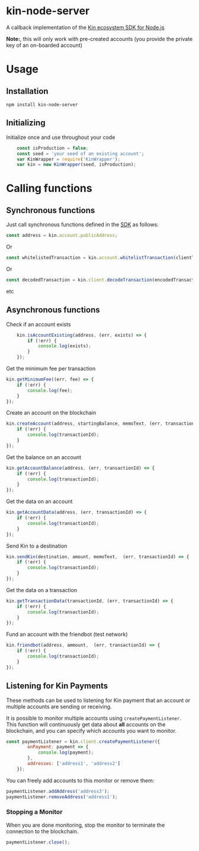 # kin-node-server
A callback implementation of the [Kin ecosystem SDK for Node.js](https://github.com/kinecosystem/kin-sdk-node)


**Note:**, this will only work with pre-created accounts (you provide the private key of an on-boarded account)

# Usage
## Installation
```
npm install kin-node-server
```

## Initializing
Initialize once and use throughout your code
```javascript
    const isProduction = false;
    const seed = 'your seed of an existing account';
    var KinWrapper = require('KinWrapper');
    var kin = new KinWrapper(seed, isProduction);
```

# Calling functions
## Synchronous functions
Just call synchronous functions defined in the [SDK](https://github.com/kinecosystem/kin-sdk-node) as follows:
```javascript
const address = kin.account.publicAddress;
```

Or


```javascript
const whitelistedTransaction = kin.account.whitelistTransaction(clientTransaction);
```

Or

```javascript
const decodedTransaction = kin.client.decodeTransaction(encodedTransaction);
```

etc


## Asynchronous functions
Check if an account exists
```javascript
    kin.isAccountExisting(address, (err, exists) => {
        if (!err) {
            console.log(exists);
        }
    });
```

Get the minimum fee per transaction
```javascript
kin.getMinimumFee((err, fee) => {
    if (!err) {
        console.log(fee);
    }
});
```

Create an account on the blockchain
```javascript
kin.createAccount(address, startingBalance, memoText, (err, transactionId) => {
    if (!err) {
        console.log(transactionId);
    }
});
```

Get the balance on an account
```javascript
kin.getAccountBalance(address, (err, transactionId) => {
    if (!err) {
        console.log(transactionId);
    }
});
```


Get the data on an account
```javascript
kin.getAccountData(address, (err, transactionId) => {
    if (!err) {
        console.log(transactionId);
    }
});
```

Send Kin to a destination
```javascript
kin.sendKin(destination, amount, memoText,  (err, transactionId) => {
    if (!err) {
        console.log(transactionId);
    }
});
```

Get the data on a transaction
```javascript
kin.getTransactionData(transactionId, (err, transactionId) => {
    if (!err) {
        console.log(transactionId);
    }
});
```

Fund an account with the friendbot (test network)
```javascript
kin.friendbot(address, ammount,  (err, transactionId) => {
    if (!err) {
        console.log(transactionId);
    }
});
```

## Listening for Kin Payments
These methods can be used to listening for Kin payment that an account or multiple accounts are sending or receiving.

It is possible to monitor multiple accounts using `createPaymentListener`. This function will continuously get data about **all** accounts on the blockchain, and you can specify which accounts you want to monitor.

```javascript
const paymentListener = kin.client.createPaymentListener({
        onPayment: payment => {
            console.log(payment);
        },
        addresses: ['address1', 'address2']
    });
```

You can freely add accounts to this monitor or remove them:

```javascript
paymentListener.addAddress('address3');
paymentListener.removeAddress('address1');
```

### Stopping a Monitor
When you are done monitoring, stop the monitor to terminate the connection to the blockchain.

```javascript
paymentListener.close();
```
